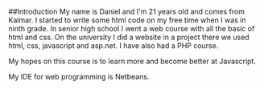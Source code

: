 ##Introduction
My name is Daniel and I'm 21 years old and comes from Kalmar. 
I started to write some html code on my free time when I was in ninth grade.
In senior high school I went a web course with all the basic of html and css.
On the university I did a website in a project there we used html, css, javascript and asp.net.
I have also had a PHP course.

My hopes on this course is to learn more and become better at Javascript.

My IDE for web programming is Netbeans.